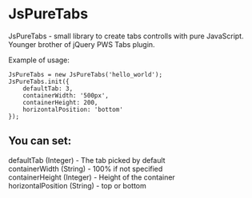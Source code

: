 # JsPureTabs

JsPureTabs - small library to create tabs controlls with pure JavaScript. Younger brother of jQuery PWS Tabs plugin.

Example of usage:
<pre><code>JsPureTabs = new JsPureTabs('hello_world');
JsPureTabs.init({
    defaultTab: 3,
    containerWidth: '500px',
    containerHeight: 200,
    horizontalPosition: 'bottom'
});
</code></pre>

## You can set:

defaultTab (Integer) - The tab picked by default<br>
containerWidth (String) - 100% if not specified<br>
containerHeight (Integer) - Height of the container<br>
horizontalPosition (String) - top or bottom<br>



